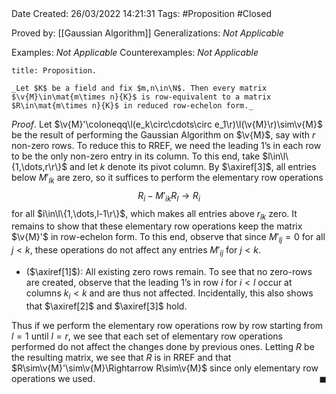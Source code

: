 <br />
<br />

Date Created: 26/03/2022 14:21:31
Tags: #Proposition #Closed 

Proved by: [[Gaussian Algorithm]]
Generalizations: _Not Applicable_

Examples: _Not Applicable_
Counterexamples: _Not Applicable_

``` ad-Proposition
title: Proposition.

_Let $K$ be a field and fix $m,n\in\N$. Then every matrix $\v{M}\in\mat{m\times n}{K}$ is row-equivalent to a matrix $R\in\mat{m\times n}{K}$ in reduced row-echelon form._

```

_Proof_. Let $\v{M}'\coloneqq\l(e_k\circ\cdots\circ e_1\r)\l(\v{M}\r)\sim\v{M}$ be the result of performing the Gaussian Algorithm on $\v{M}$, say with $r$ non-zero rows. To reduce this to RREF, we need the leading $1\textrm{'}$s in each row to be the only non-zero entry in its column. To this end, take $l\in\l\{1,\dots,r\r\}$ and let $k$ denote its pivot column. By $\axiref[3]$, all entries below $M'_{lk}$ are zero, so it suffices to perform the elementary row operations
$$\begin{equation}
    R_i-M'_{ik}R_l\to R_i
\end{equation}$$
for all $i\in\l\{1,\dots,l-1\r\}$, which makes all entries above $r_{lk}$ zero. It remains to show that these elementary row operations keep the matrix $\v{M}'$ in row-echelon form. To this end, observe that since $M'_{lj}=0$ for all $j<k$, these operations do not affect any entries $M'_{ij}$ for $j<k$.
* ($\axiref[1]$): All existing zero rows remain. To see that no zero-rows are created, observe that the leading $1\textrm{'}$s in row $i$ for $i<l$ occur at columns $k_i<k$ and are thus not affected. Incidentally, this also shows that $\axiref[2]$ and $\axiref[3]$ hold.

Thus if we perform the elementary row operations row by row starting from $l=1$ until $l=r$, we see that each set of elementary row operations performed do not affect the changes done by previous ones. Letting $R$ be the resulting matrix, we see that $R$ is in RREF and that $R\sim\v{M}'\sim\v{M}\Rightarrow R\sim\v{M}$ since only elementary row operations we used.<span style="float:right;">$\blacksquare$</span>
